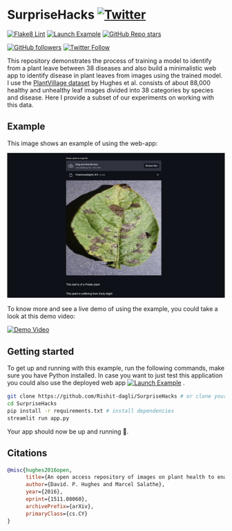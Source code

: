 # SurpriseHacks [![Twitter](https://img.shields.io/twitter/url?style=social&url=https%3A%2F%2Fgithub.com%2FRishit-dagli%2FSurpriseHacks)](https://twitter.com/intent/tweet?text=Wow:&url=https%3A%2F%2Fgithub.com%2FRishit-dagli%2FSurpriseHacks)

[![Flake8 Lint](https://github.com/Rishit-dagli/SurpriseHacks/actions/workflows/flake8-lint.yml/badge.svg)](https://github.com/Rishit-dagli/SurpriseHacks/actions/workflows/flake8-lint.yml)
[![Launch Example](https://img.shields.io/badge/launch-example-informational?style=flat&logo=google-chrome)](https://plant-disease.tech)
[![GitHub Repo stars](https://img.shields.io/github/stars/Rishit-dagli/SurpriseHacks?style=social)](https://github.com/Rishit-dagli/SurpriseHacks/stargazers)

[![GitHub followers](https://img.shields.io/github/followers/Rishit-dagli?label=Follow&style=social)](https://github.com/Rishit-dagli)
[![Twitter Follow](https://img.shields.io/twitter/follow/rishit_dagli?style=social)](https://twitter.com/intent/follow?screen_name=rishit_dagli)

This repository demonstrates the process of training a model to identify from a plant leave between 38 diseases and also build a minimalistic web app to identify disease in plant 
leaves from images using the trained model. I use the [PlantVillage dataset](https://arxiv.org/abs/1511.08060) by Hughes et al. consists of about 88,000 healthy and unhealthy leaf 
images divided into 38 categories by species and disease. Here I provide a subset of our experiments on working with this data.

## Example

This image shows an example of using the web-app:

![](images/inference_example.png)

To know more and see a live demo of using the example, you could take a look at this demo video:

[![Demo Video](https://img.youtube.com/vi/K8Qy5m_iZ7k/0.jpg)](https://www.youtube.com/watch?v=K8Qy5m_iZ7k)

## Getting started

To get up and running with this example, run the following commands, make sure you have Python installed. In case you want to just test this application you could also use the 
deployed web app [![Launch Example](https://img.shields.io/badge/launch-example-informational?style=flat&logo=google-chrome)](https://plant-disease.tech)
.

```sh
git clone https://github.com/Rishit-dagli/SurpriseHacks # or clone your own fork
cd SurpriseHacks
pip install -r requirements.txt # install dependencies
streamlit run app.py
```

Your app should now be up and running 🚀.

## Citations

```bib
@misc{hughes2016open,
      title={An open access repository of images on plant health to enable the development of mobile disease diagnostics}, 
      author={David. P. Hughes and Marcel Salathe},
      year={2016},
      eprint={1511.08060},
      archivePrefix={arXiv},
      primaryClass={cs.CY}
}
```
